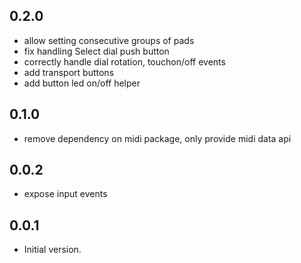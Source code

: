## 0.2.0
 * allow setting consecutive groups of pads
 * fix handling Select dial push button
 * correctly handle dial rotation, touchon/off events
 * add transport buttons
 * add button led on/off helper

## 0.1.0

- remove dependency on midi package, only provide midi data api

## 0.0.2

- expose input events

## 0.0.1

- Initial version.
